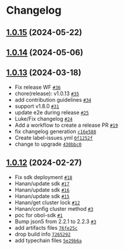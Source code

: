 # Changelog

## [1.0.15](https://github.com/obolnetwork/obol-sdk/compare/v1.0.14...v1.0.15) (2024-05-22)

## [1.0.14](https://github.com/obolnetwork/obol-sdk/compare/v1.0.13...v1.0.14) (2024-05-06)

## [1.0.13](https://github.com/obolnetwork/obol-sdk/compare/v1.0.12...v1.0.13) (2024-03-18)

- Fix release WF [`#36`](https://github.com/ObolNetwork/obol-sdk/pull/36)
- chore(release): v1.0.13 [`#35`](https://github.com/ObolNetwork/obol-sdk/pull/35)
- add contribution guidelines [`#34`](https://github.com/ObolNetwork/obol-sdk/pull/34)
- support v1.8.0 [`#31`](https://github.com/ObolNetwork/obol-sdk/pull/31)
- update e2e during release [`#25`](https://github.com/ObolNetwork/obol-sdk/pull/25)
- Luke/Fix changelog [`#24`](https://github.com/ObolNetwork/obol-sdk/pull/24)
- Add a workflow to create a release PR [`#19`](https://github.com/ObolNetwork/obol-sdk/pull/19)
- fix changelog generation [`c16e588`](https://github.com/ObolNetwork/obol-sdk/commit/c16e5881773b47b7b7e02f3241888c49ed70077c)
- Create label-issues.yml [`0f1252f`](https://github.com/ObolNetwork/obol-sdk/commit/0f1252f24badba89251a3595cb5d57a0790e5faf)
- change to upgrade [`430bbc0`](https://github.com/ObolNetwork/obol-sdk/commit/430bbc05325f5b5f713b52952fd16954cf1396d6)

## [1.0.12](https://github.com/ObolNetwork/obol-sdk/tree/v1.0.12) (2024-02-27)

- Fix sdk deployment [`#18`](https://github.com/ObolNetwork/obol-sdk/pull/18)
- Hanan/update sdk [`#17`](https://github.com/ObolNetwork/obol-sdk/pull/17)
- Hanan/update sdk [`#16`](https://github.com/ObolNetwork/obol-sdk/pull/16)
- Hanan/update sdk [`#15`](https://github.com/ObolNetwork/obol-sdk/pull/15)
- Hanan/get cluster lock [`#12`](https://github.com/ObolNetwork/obol-sdk/pull/12)
- Hanan/config cluster method [`#3`](https://github.com/ObolNetwork/obol-sdk/pull/3)
- poc for obol-sdk [`#1`](https://github.com/ObolNetwork/obol-sdk/pull/1)
- Bump json5 from 2.2.1 to 2.2.3 [`#3`](https://github.com/ObolNetwork/obol-sdk/pull/3)
- add artifacts files [`76fe25c`](https://github.com/ObolNetwork/obol-sdk/commit/76fe25cf95733651b70d2e0d99f593994364a8c3)
- drop build info [`7265292`](https://github.com/ObolNetwork/obol-sdk/commit/7265292cb6b9264f4fe61bd4929a6d1acf495a15)
- add typechain files [`5e29b6a`](https://github.com/ObolNetwork/obol-sdk/commit/5e29b6adad0bc630d301a6274a58a678276ee773)
